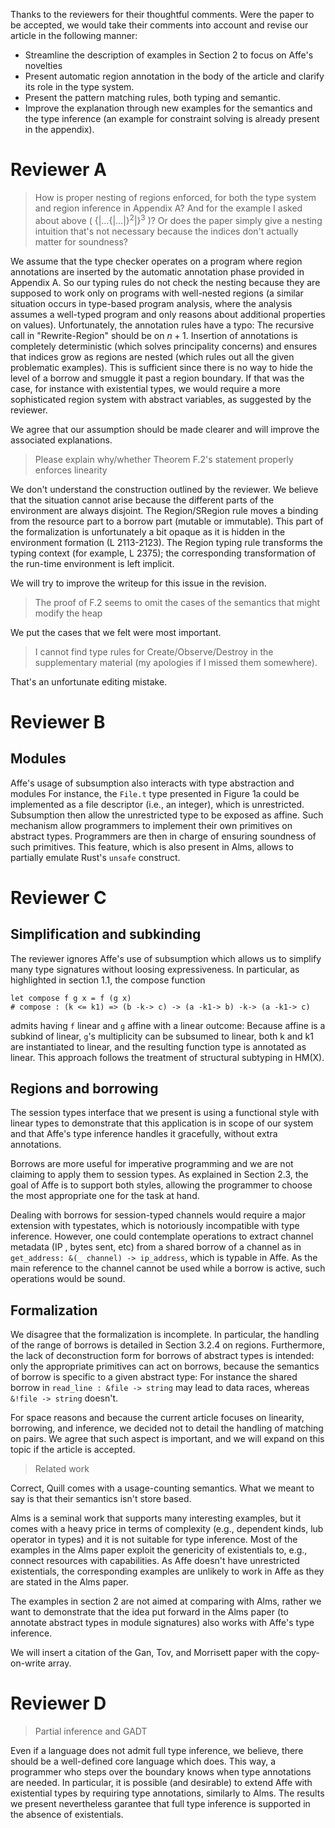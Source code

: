 Thanks to the reviewers for their thoughtful comments. 
Were the paper to be accepted, we would take their comments into account and revise our article in the following manner:
- Streamline the description of examples in Section 2 to focus on Affe's novelties
- Present automatic region annotation in the body of the article and clarify its role in the type system.
- Present the pattern matching rules, both typing and semantic.
- Improve the explanation through new examples for the semantics and the type inference (an example for constraint solving is already present in the appendix).


# Reviewer A

> How is proper nesting of regions enforced, for both the type system and region inference in Appendix A?  And for the example I asked about above ( $\{|\ldots\{|\ldots|\}^2|\}^3$ )? Or does the paper simply give a nesting intuition that's not necessary because the indices don't actually matter for soundness?

We assume that the type checker operates on a program where
region annotations are inserted by the automatic
annotation phase provided in Appendix A.
So our typing rules do not check the nesting because they are supposed
to work only on programs with well-nested regions (a similar situation
occurs in type-based program analysis, where the analysis assumes a
well-typed program and only reasons about additional properties on values).
Unfortunately, the annotation rules have a typo: The recursive
call in "Rewrite-Region" should be on $n+1$.
Insertion of annotations is completely deterministic (which solves principality concerns)
and ensures that indices grow as regions are nested (which rules out all the given
problematic examples).
This is sufficient since there is no way to hide the level of a borrow
and smuggle it past a region boundary. 
If that was the case, for instance with existential types, we would require a
more sophisticated region system with abstract variables, as suggested
by the reviewer.

We agree that our assumption should be made clearer and will improve
the associated explanations.

> Please explain why/whether Theorem F.2's statement properly enforces linearity

We don't understand the construction outlined by the reviewer. We
believe that the situation cannot arise because the
different parts of the environment are always disjoint. The
Region/SRegion rule moves a binding from the resource part to a borrow
part (mutable or immutable). This part of the formalization is
unfortunately a bit opaque as it is hidden in the environment
formation (L 2113-2123).
The Region typing rule transforms the typing context (for example, L
2375); the corresponding transformation of the run-time environment is
left implicit.

We will try to improve the writeup for this issue in the revision.

> The proof of F.2 seems to omit the cases of the semantics that might
> modify the heap

We put the cases that we felt were most important.

> I cannot find type rules for Create/Observe/Destroy in the supplementary material (my apologies if I missed them somewhere).

That's an unfortunate editing mistake.

# Reviewer B

## Modules

Affe's usage of subsumption also interacts with type abstraction and modules
For instance, the `File.t` type presented in Figure 1a could be implemented
as a file descriptor (i.e., an integer), which is unrestricted. Subsumption
then allow the unrestricted type to be exposed as affine.
Such mechanism allow programmers to implement their own primitives on
abstract types. Programmers are then in charge of ensuring soundness of such primitives. This feature, which is also present in Alms, allows to partially emulate Rust's `unsafe` construct.

# Reviewer C

## Simplification and subkinding

The reviewer ignores Affe's use of subsumption which allows us to
simplify many type signatures without loosing expressiveness.
In particular, as highlighted in section 1.1, the compose function

    let compose f g x = f (g x)
    # compose : (k <= k1) => (b -k-> c) -> (a -k1-> b) -k-> (a -k1-> c)

admits having `f` linear and `g` affine with a linear outcome:
Because affine is a subkind of linear, `g`'s multiplicity can be subsumed to
linear, both k and k1 are instantiated to linear, and the resulting
function type is annotated as linear. This approach follows the
treatment of structural subtyping in HM(X).

## Regions and borrowing

The session types interface that we present is using a functional
style with linear types to demonstrate that this application is in
scope of our system and that  Affe's type inference
handles it gracefully, without extra annotations.

Borrows are more useful for imperative
programming and we are not claiming to apply them to session types.
As explained in Section 2.3, the goal of Affe is to support both
styles, allowing the programmer to choose the most appropriate one for
the task at hand. 

Dealing with borrows for session-typed channels would require a major
extension with typestates, which is notoriously incompatible with type
inference. 
However, one could contemplate operations to extract channel metadata
(IP , bytes sent, etc) from a shared borrow of a channel as in 
`get_address: &(_ channel) -> ip_address`, 
which is typable in Affe.
As the main reference to the channel cannot be used while a borrow is active, such
operations would be sound.

## Formalization

We disagree that the formalization is incomplete.
In particular, the handling of the range of borrows is detailed in Section 3.2.4 on regions.
Furthermore, the lack of deconstruction form for borrows of abstract types is
intended: only the appropriate primitives can act on borrows, because the semantics
of borrow is specific to a given abstract type: For instance the
shared borrow in `read_line : &file -> string` may lead to data races,
whereas `&!file -> string` doesn't.

For space reasons and because the current article focuses on linearity, borrowing,
and inference, we decided not to detail the handling of matching on pairs.
We agree that such aspect is important, and we will expand on this
topic if the article is accepted. 

> Related work

Correct, Quill comes with a usage-counting semantics. What we meant to
say is that their semantics isn't store based.

Alms is a seminal work that supports many interesting examples, but it
comes with a heavy price in terms of complexity (e.g., dependent
kinds, lub operator in types) and it is not suitable for type
inference. Most of the examples in the Alms paper exploit the
genericity of existentials to, e.g., connect resources with
capabilities. As Affe doesn't have unrestricted existentials, the
corresponding examples are unlikely to work in Affe as they are stated
in the Alms paper.

The examples in section 2 are not aimed at comparing with Alms, rather
we want to demonstrate that the idea put forward in the Alms paper (to
annotate abstract types in module signatures) also works with Affe's
type inference.

We will insert a citation of the Gan, Tov, and Morrisett paper with
the copy-on-write array.


# Reviewer D

> Partial inference and GADT

Even if a language does not admit full type inference, we believe, 
there should be a well-defined core language which does.
This way, a programmer who steps over the boundary knows when type
annotations are needed.
In particular, it is possible (and desirable) to extend Affe with existential types
by requiring type annotations, similarly to Alms.
The results we present nevertheless garantee that
full type inference is supported in the absence of existentials.
